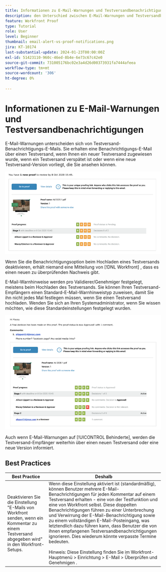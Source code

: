 ```yaml
---
title: Informationen zu E-Mail-Warnungen und Testversandbenachrichtigungen
description: den Unterschied zwischen E-Mail-Warnungen und Testversandbenachrichtigungen in [!DNL  Workfront].
feature: Workfront Proof
type: Tutorial
role: User
level: Beginner
thumbnail: email-alert-vs-proof-notifications.png
jira: KT-10174
last-substantial-update: 2024-01-23T00:00:00Z
exl-id: 51423110-960c-46ed-8b4e-6e73c67c42e0
source-git-commit: 731005176bc02e3a4d26d00373931fa7444afeea
workflow-type: tm+mt
source-wordcount: '306'
ht-degree: 0%

---
```


# Informationen zu E-Mail-Warnungen und Testversandbenachrichtigungen

E-Mail-Warnungen unterscheiden sich von Testversand-Benachrichtigungs-E-Mails. Sie erhalten eine Benachrichtigungs-E-Mail über einen Testversand, wenn Ihnen ein neuer Testversand zugewiesen wurde, wenn ein Testversand verspätet ist oder wenn eine neue Testversand-Version vorliegt, die Sie ansehen können.

![Ein Bild einer Benachrichtigungs-E-Mail zum Testversand, das angibt, dass ein neuer Testversand durchgeführt werden muss.](assets/email-alert-1.png)

Wenn Sie die Benachrichtigungsoption beim Hochladen eines Testversands deaktivieren, erhält niemand eine Mitteilung von [!DNL Workfront] , dass es einen neuen zu überprüfenden Nachweis gibt.

E-Mail-Warnhinweise werden pro Validierer/Genehmiger festgelegt, meistens beim Hochladen des Testversands. Sie können Ihren Testversand-Empfängern einen Standard-E-Mail-Warnhinweistyp zuweisen, damit Sie ihn nicht jedes Mal festlegen müssen, wenn Sie einen Testversand hochladen. Wenden Sie sich an Ihren Systemadministrator, wenn Sie wissen möchten, wie diese Standardeinstellungen festgelegt wurden.

![Ein Bild eines E-Mail-Warnhinweises, das angibt, dass eine Entscheidung über den Testversand getroffen wurde und dass ein Kommentar zu überprüfen ist.](assets/email-alert-2.png)

Auch wenn E-Mail-Warnungen auf [!UICONTROL Behinderte], werden die Testversand-Empfänger weiterhin über einen neuen Testversand oder eine neue Version informiert.

## Best Practices

| Best Practice | Deshalb |
|---|---|
| Deaktivieren Sie die Einstellung &quot;E-Mails von Workfront senden, wenn ein Kommentar zu einem Testversand abgegeben wird&quot; in den Workfront-Setups. | Wenn diese Einstellung aktiviert ist (standardmäßig), können Benutzer mehrere E-Mail-Benachrichtigungen für jeden Kommentar auf einem Testversand erhalten - eine von der Testfunktion und eine von Workfront selbst. Diese doppelten Benachrichtigungen führen zu einer Unterbrechung und Verwirrung der E-Mail-Benachrichtigung sowie zu einem vollständigen E-Mail-Posteingang, was letztendlich dazu führen kann, dass Benutzer die von ihnen empfangenen Testversandbenachrichtigungen ignorieren. Dies wiederum könnte verpasste Termine bedeuten. <br> <br>Hinweis: Diese Einstellung finden Sie im Workfront-Hauptmenü > Einrichtung > E-Mail > Überprüfen und Genehmigen . |


